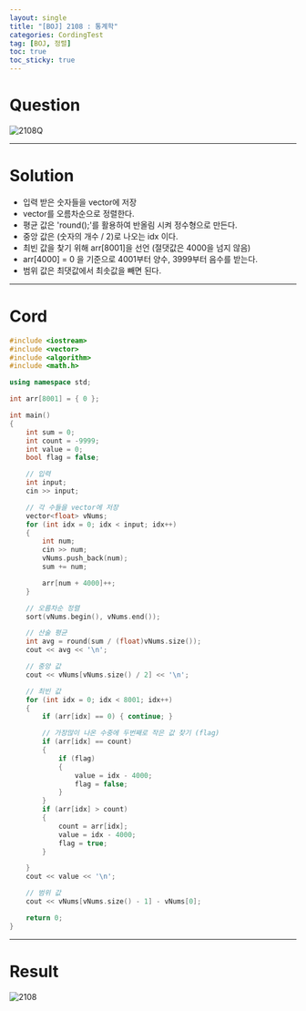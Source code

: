 ```yaml
---
layout: single
title: "[BOJ] 2108 : 통계학"
categories: CordingTest
tag: [BOJ, 정렬]
toc: true
toc_sticky: true
---
```


# Question
![2108Q](https://user-images.githubusercontent.com/97664446/168817222-02addc11-2327-4ff9-a351-43450f8efe9a.PNG)

***

# Solution
- 입력 받은 숫자들을 vector에 저장
- vector를 오름차순으로 정렬한다.
- 평균 값은 'round();'를 활용하여 반올림 시켜 정수형으로 만든다.
- 중앙 값은 (숫자의 개수 / 2)로 나오는 idx 이다.
- 최빈 값을 찾기 위해 arr[8001]을 선언 (절댓값은 4000을 넘지 않음)
- arr[4000] = 0 을 기준으로 4001부터 양수, 3999부터 음수를 받는다.
- 범위 값은 최댓값에서 최솟값을 빼면 된다.

***

# Cord
```c++
#include <iostream>
#include <vector>
#include <algorithm>
#include <math.h>

using namespace std;

int arr[8001] = { 0 };

int main()
{
	int sum = 0;
	int count = -9999;
	int value = 0;
	bool flag = false;

	// 입력
	int input;
	cin >> input;

	// 각 수들을 vector에 저장
	vector<float> vNums;
	for (int idx = 0; idx < input; idx++)
	{
		int num;
		cin >> num;
		vNums.push_back(num);
		sum += num;

		arr[num + 4000]++;
	}

	// 오름차순 정렬
	sort(vNums.begin(), vNums.end());

	// 산술 평균
	int avg = round(sum / (float)vNums.size());
	cout << avg << '\n';

	// 중앙 값
	cout << vNums[vNums.size() / 2] << '\n';

	// 최빈 값
	for (int idx = 0; idx < 8001; idx++)
	{
		if (arr[idx] == 0) { continue; }

		// 가장많이 나온 수중에 두번째로 작은 값 찾기 (flag)
		if (arr[idx] == count)
		{
			if (flag)
			{
				value = idx - 4000;
				flag = false;
			}
		}
		if (arr[idx] > count)
		{
			count = arr[idx];
			value = idx - 4000;
			flag = true;
		}

	}
	cout << value << '\n';

	// 범위 값
	cout << vNums[vNums.size() - 1] - vNums[0];

	return 0;
}
```

***

# Result
![2108](https://user-images.githubusercontent.com/97664446/168817218-88d4f412-1c27-4d39-8fc2-7d16896825ef.PNG)
